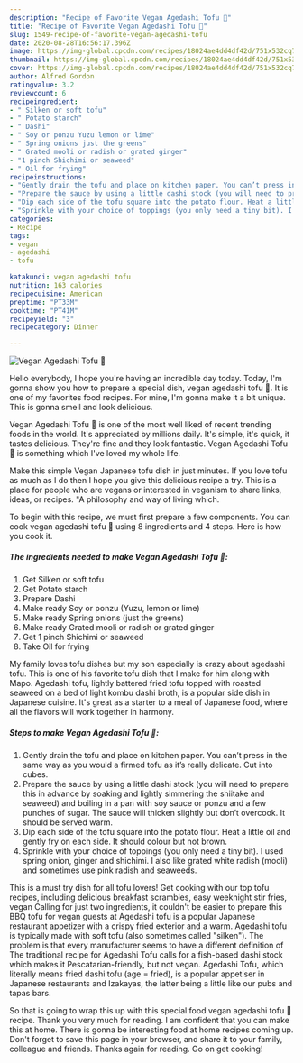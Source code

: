 ```yaml
---
description: "Recipe of Favorite Vegan Agedashi Tofu 🌱"
title: "Recipe of Favorite Vegan Agedashi Tofu 🌱"
slug: 1549-recipe-of-favorite-vegan-agedashi-tofu
date: 2020-08-28T16:56:17.396Z
image: https://img-global.cpcdn.com/recipes/18024ae4dd4df42d/751x532cq70/vegan-agedashi-tofu-🌱-recipe-main-photo.jpg
thumbnail: https://img-global.cpcdn.com/recipes/18024ae4dd4df42d/751x532cq70/vegan-agedashi-tofu-🌱-recipe-main-photo.jpg
cover: https://img-global.cpcdn.com/recipes/18024ae4dd4df42d/751x532cq70/vegan-agedashi-tofu-🌱-recipe-main-photo.jpg
author: Alfred Gordon
ratingvalue: 3.2
reviewcount: 6
recipeingredient:
- " Silken or soft tofu"
- " Potato starch"
- " Dashi"
- " Soy or ponzu Yuzu lemon or lime"
- " Spring onions just the greens"
- " Grated mooli or radish or grated ginger"
- "1 pinch Shichimi or seaweed"
- " Oil for frying"
recipeinstructions:
- "Gently drain the tofu and place on kitchen paper. You can’t press in the same way as you would a firmed tofu as it’s really delicate. Cut into cubes."
- "Prepare the sauce by using a little dashi stock (you will need to prepare this in advance by soaking and lightly simmering the shiitake and seaweed) and boiling in a pan with soy sauce or ponzu and a few punches of sugar. The sauce will thicken slightly but don’t overcook. It should be served warm."
- "Dip each side of the tofu square into the potato flour. Heat a little oil and gently fry on each side. It should colour but not brown."
- "Sprinkle with your choice of toppings (you only need a tiny bit). I used spring onion, ginger and shichimi. I also like grated white radish (mooli) and sometimes use pink radish and seaweeds."
categories:
- Recipe
tags:
- vegan
- agedashi
- tofu

katakunci: vegan agedashi tofu 
nutrition: 163 calories
recipecuisine: American
preptime: "PT33M"
cooktime: "PT41M"
recipeyield: "3"
recipecategory: Dinner

---
```



![Vegan Agedashi Tofu 🌱](https://img-global.cpcdn.com/recipes/18024ae4dd4df42d/751x532cq70/vegan-agedashi-tofu-🌱-recipe-main-photo.jpg)

Hello everybody, I hope you're having an incredible day today. Today, I'm gonna show you how to prepare a special dish, vegan agedashi tofu 🌱. It is one of my favorites food recipes. For mine, I'm gonna make it a bit unique. This is gonna smell and look delicious.

Vegan Agedashi Tofu 🌱 is one of the most well liked of recent trending foods in the world. It's appreciated by millions daily. It's simple, it's quick, it tastes delicious. They're fine and they look fantastic. Vegan Agedashi Tofu 🌱 is something which I've loved my whole life.

Make this simple Vegan Japanese tofu dish in just minutes. If you love tofu as much as I do then I hope you give this delicious recipe a try. This is a place for people who are vegans or interested in veganism to share links, ideas, or recipes. &#34;A philosophy and way of living which.


To begin with this recipe, we must first prepare a few components. You can cook vegan agedashi tofu 🌱 using 8 ingredients and 4 steps. Here is how you cook it.

<!--inarticleads1-->

##### The ingredients needed to make Vegan Agedashi Tofu 🌱:

1. Get  Silken or soft tofu
1. Get  Potato starch
1. Prepare  Dashi
1. Make ready  Soy or ponzu (Yuzu, lemon or lime)
1. Make ready  Spring onions (just the greens)
1. Make ready  Grated mooli or radish or grated ginger
1. Get 1 pinch Shichimi or seaweed
1. Take  Oil for frying


My family loves tofu dishes but my son especially is crazy about agedashi tofu. This is one of his favorite tofu dish that I make for him along with Mapo. Agedashi tofu, lightly battered fried tofu topped with roasted seaweed on a bed of light kombu dashi broth, is a popular side dish in Japanese cuisine. It&#39;s great as a starter to a meal of Japanese food, where all the flavors will work together in harmony. 

<!--inarticleads2-->

##### Steps to make Vegan Agedashi Tofu 🌱:

1. Gently drain the tofu and place on kitchen paper. You can’t press in the same way as you would a firmed tofu as it’s really delicate. Cut into cubes.
1. Prepare the sauce by using a little dashi stock (you will need to prepare this in advance by soaking and lightly simmering the shiitake and seaweed) and boiling in a pan with soy sauce or ponzu and a few punches of sugar. The sauce will thicken slightly but don’t overcook. It should be served warm.
1. Dip each side of the tofu square into the potato flour. Heat a little oil and gently fry on each side. It should colour but not brown.
1. Sprinkle with your choice of toppings (you only need a tiny bit). I used spring onion, ginger and shichimi. I also like grated white radish (mooli) and sometimes use pink radish and seaweeds.


This is a must try dish for all tofu lovers! Get cooking with our top tofu recipes, including delicious breakfast scrambles, easy weeknight stir fries, vegan Calling for just two ingredients, it couldn&#39;t be easier to prepare this BBQ tofu for vegan guests at Agedashi tofu is a popular Japanese restaurant appetizer with a crispy fried exterior and a warm. Agedashi tofu is typically made with soft tofu (also sometimes called &#34;silken&#34;). The problem is that every manufacturer seems to have a different definition of The traditional recipe for Agedashi Tofu calls for a fish-based dashi stock which makes it Pescatarian-friendly, but not vegan. Agedashi Tofu, which literally means fried dashi tofu (age = fried), is a popular appetiser in Japanese restaurants and Izakayas, the latter being a little like our pubs and tapas bars. 

So that is going to wrap this up with this special food vegan agedashi tofu 🌱 recipe. Thank you very much for reading. I am confident that you can make this at home. There is gonna be interesting food at home recipes coming up. Don't forget to save this page in your browser, and share it to your family, colleague and friends. Thanks again for reading. Go on get cooking!
